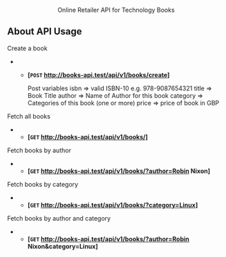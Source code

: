<p align="center">
	Online Retailer API for Technology Books
</p>

## About API Usage

Create a book
- - **[<code>POST</code> http://books-api.test/api/v1/books/create]**

	Post variables
	isbn => valid ISBN-10 e.g. 978-9087654321
	title => Book Title
	author => Name of Author for this book
	category => Categories of this book (one or more)
	price => price of book in GBP


Fetch all books
- - **[<code>GET</code> http://books-api.test/api/v1/books/]**


Fetch books by author
- - **[<code>GET</code> http://books-api.test/api/v1/books/?author=Robin Nixon]**


Fetch books by category
- - **[<code>GET</code> http://books-api.test/api/v1/books/?category=Linux]**


Fetch books by author and category
- - **[<code>GET</code> http://books-api.test/api/v1/books/?author=Robin Nixon&category=Linux]**